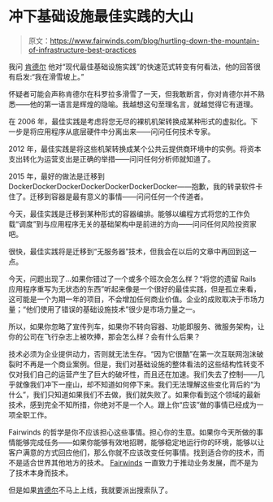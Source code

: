 # 冲下基础设施最佳实践的大山

> 原文：<https://www.fairwinds.com/blog/hurtling-down-the-mountain-of-infrastructure-best-practices>

 我问 [肯德尔](https://www.linkedin.com/in/kendallamiller) 他对“现代最佳基础设施实践”的快速范式转变有何看法，他的回答很有启发:“我在滑雪坡上。”

怀疑者可能会声称肯德尔在科罗拉多滑雪了一天，但我敢断言，你对肯德尔并不熟悉——他的第一语言是辉煌的隐喻。我越想这句至理名言，就越觉得它有道理。

在 2006 年，最佳实践是考虑将您无尽的裸机机架转换成某种形式的虚拟化。下一步是将应用程序从底层硬件中分离出来——问问任何技术专家。

2012 年，最佳实践是将这些机架转换成某个公共云提供商环境中的实例。将资本支出转化为运营支出是正确的举措——问问任何分析师就知道了。

2015 年，最好的做法是迁移到 DockerDockerDockerDockerDockerDockerDocker——抱歉，我的转录软件卡住了。迁移到容器是最有意义的事情——问问任何一个传道者。

今天，最佳实践是迁移到某种形式的容器编排。能够以编程方式将您的工作负载“调度”到与应用程序无关的基础架构中是前进的方向——问问任何风险投资家吧。

很快，最佳实践将是迁移到“无服务器”技术，但我会在以后的文章中再回到这一点。

今天，问题出现了...如果你错过了一个或多个班次会怎么样？“将您的遗留 Rails 应用程序重写为无状态的东西”听起来像是一个很好的最佳实践，但是孤立来看，这可能是一个为期一年的项目，不会增加任何商业价值。企业的成败取决于市场力量；“他们使用了错误的基础设施技术”很少是市场力量之一。

所以，如果你忽略了宣传列车，如果你不转向容器、功能即服务、微服务架构，让你的公司在飞行杂志上被吹捧，那会怎么样？会有什么后果？

技术必须为企业提供动力，否则就无法生存。“因为它很酷”在第一次互联网泡沫破裂时不再是一个商业案例。但是，我们对基础设施的整体看法的这些结构性转变不仅对我们自己的运营产生了巨大的破坏性，而且还在加速。我们失去了控制——几乎就像我们冲下一座山，却不知道如何停下来。我们无法理解这些变化背后的“为什么”，我们只知道如果我们不去做，我们就失败了。如果你看到这个领域的最新技术，感到完全不知所措，你绝对不是一个人。跟上你“应该”做的事情已经成为一项全职工作。

Fairwinds 的哲学是你不应该担心这些事情。担心你的生意。如果你今天所做的事情能够完成任务——如果你能够有效地招聘，能够稳定地运行你的环境，能够以让客户满意的方式回应他们，那么你就不应该改变任何事情。找到适合你的技术，而不是适合世界其他地方的技术。 [Fairwinds](/) 一直致力于推动业务发展，而不是为了技术本身而技术。

但是如果[肯德尔](https://www.linkedin.com/in/kendallamiller/)不马上上线，我就要派出搜索队了。